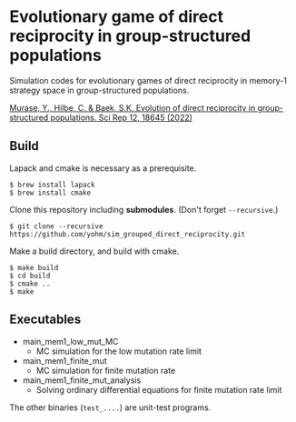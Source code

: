 # Evolutionary game of direct reciprocity in group-structured populations

Simulation codes for evolutionary games of direct reciprocity in memory-1 strategy space in group-structured populations.

[Murase, Y., Hilbe, C. & Baek, S.K. Evolution of direct reciprocity in group-structured populations. Sci Rep 12, 18645 (2022)](https://www.nature.com/articles/s41598-022-23467-4)

## Build

Lapack and cmake is necessary as a prerequisite.

```shell
$ brew install lapack
$ brew install cmake
```

Clone this repository including **submodules**. (Don't forget `--recursive`.)

```shell
$ git clone --recursive https://github.com/yohm/sim_grouped_direct_reciprocity.git
```

Make a build directory, and build with cmake.

```shell
$ make build
$ cd build
$ cmake ..
$ make
```

## Executables

- main_mem1_low_mut_MC
    - MC simulation for the low mutation rate limit
- main_mem1_finite_mut
    - MC simulation for finite mutation rate
- main_mem1_finite_mut_analysis
    - Solving ordinary differential equations for finite mutation rate limit

The other binaries (`test_....`) are unit-test programs.


